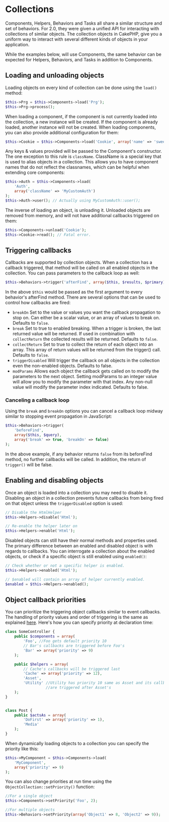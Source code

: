 # Collections

Components, Helpers, Behaviors and Tasks all share a similar structure and set
of behaviors. For 2.0, they were given a unified API for interacting with
collections of similar objects. The collection objects in CakePHP, give you
a uniform way to interact with several different kinds of objects in your
application.

While the examples below, will use Components, the same behavior can be expected
for Helpers, Behaviors, and Tasks in addition to Components.

## Loading and unloading objects

Loading objects on every kind of collection can be done using the `load()`
method:

``` php
$this->Prg = $this->Components->load('Prg');
$this->Prg->process();
```

When loading a component, if the component is not currently loaded into the
collection, a new instance will be created. If the component is already loaded,
another instance will not be created. When loading components, you can also
provide additional configuration for them:

``` php
$this->Cookie = $this->Components->load('Cookie', array('name' => 'sweet'));
```

Any keys & values provided will be passed to the Component's constructor. The
one exception to this rule is `className`. ClassName is a special key that is
used to alias objects in a collection. This allows you to have component names
that do not reflect the classnames, which can be helpful when extending core
components:

``` php
$this->Auth = $this->Components->load(
    'Auth',
    array('className' => 'MyCustomAuth')
);
$this->Auth->user(); // Actually using MyCustomAuth::user();
```

The inverse of loading an object, is unloading it. Unloaded objects are removed
from memory, and will not have additional callbacks triggered on them:

``` php
$this->Components->unload('Cookie');
$this->Cookie->read(); // Fatal error.
```

## Triggering callbacks

Callbacks are supported by collection objects. When a collection has a callback
triggered, that method will be called on all enabled objects in the collection.
You can pass parameters to the callback loop as well:

``` php
$this->Behaviors->trigger('afterFind', array($this, $results, $primary));
```

In the above `$this` would be passed as the first argument to every
behavior's afterFind method. There are several options that can be used to
control how callbacks are fired:

- `breakOn` Set to the value or values you want the callback propagation to stop on.
  Can either be a scalar value, or an array of values to break on. Defaults to `false`.
- `break` Set to true to enabled breaking. When a trigger is broken, the last returned value
  will be returned. If used in combination with `collectReturn` the collected results will be returned.
  Defaults to `false`.
- `collectReturn` Set to true to collect the return of each object into an array.
  This array of return values will be returned from the trigger() call. Defaults to `false`.
- `triggerDisabled` Will trigger the callback on all objects in the collection even the non-enabled
  objects. Defaults to false.
- `modParams` Allows each object the callback gets called on to modify the parameters to the next object.
  Setting modParams to an integer value will allow you to modify the parameter with that index.
  Any non-null value will modify the parameter index indicated.
  Defaults to false.

### Canceling a callback loop

Using the `break` and `breakOn` options you can cancel a callback loop
midway similar to stopping event propagation in JavaScript:

``` php
$this->Behaviors->trigger(
    'beforeFind',
    array($this, $query),
    array('break' => true, 'breakOn' => false)
);
```

In the above example, if any behavior returns `false` from its beforeFind
method, no further callbacks will be called. In addition, the return of
`trigger()` will be false.

## Enabling and disabling objects

Once an object is loaded into a collection you may need to disable it.
Disabling an object in a collection prevents future callbacks from being fired
on that object unless the `triggerDisabled` option is used:

``` php
// Disable the HtmlHelper
$this->Helpers->disable('Html');

// Re-enable the helper later on
$this->Helpers->enable('Html');
```

Disabled objects can still have their normal methods and properties used. The
primary difference between an enabled and disabled object is with regards to
callbacks. You can interrogate a collection about the enabled objects, or check
if a specific object is still enabled using `enabled()`:

``` php
// Check whether or not a specific helper is enabled.
$this->Helpers->enabled('Html');

// $enabled will contain an array of helper currently enabled.
$enabled = $this->Helpers->enabled();
```

## Object callback priorities

You can prioritize the triggering object callbacks similar to event callbacks.
The handling of priority values and order of triggering is the same as
explained [here](../core-libraries/events#event-priorities).
Here's how you can specify priority at declaration time:

``` php
class SomeController {
    public $components = array(
        'Foo', //Foo gets default priority 10
        // Bar's callbacks are triggered before Foo's
        'Bar' => array('priority' => 9)
    );

    public $helpers = array(
        // Cache's callbacks will be triggered last
        'Cache' => array('priority' => 12),
        'Asset',
        'Utility' //Utility has priority 10 same as Asset and its callbacks
                  //are triggered after Asset's
    );
}


class Post {
    public $actsAs = array(
        'DoFirst' => array('priority' => 1),
        'Media'
    );
}
```

When dynamically loading objects to a collection you can specify the priority like this:

``` php
$this->MyComponent = $this->Components->load(
    'MyComponent',
    array('priority' => 9)
);
```

You can also change priorities at run time using the `ObjectCollection::setPriority()` function:

``` php
//For a single object
$this->Components->setPriority('Foo', 2);

//For multiple objects
$this->Behaviors->setPriority(array('Object1' => 8, 'Object2' => 9));
```
